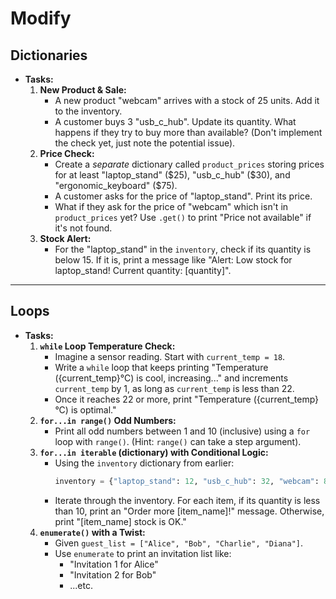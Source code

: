 # Modify

## Dictionaries

*   **Tasks:**
    1.  **New Product & Sale:**
        *   A new product "webcam" arrives with a stock of 25 units. Add it to the inventory.
        *   A customer buys 3 "usb_c_hub". Update its quantity. What happens if they try to buy more than available? (Don't implement the check yet, just note the potential issue).
    2.  **Price Check:**
        *   Create a *separate* dictionary called `product_prices` storing prices for at least "laptop_stand" ($25), "usb_c_hub" ($30), and "ergonomic_keyboard" ($75).
        *   A customer asks for the price of "laptop_stand". Print its price.
        *   What if they ask for the price of "webcam" which isn't in `product_prices` yet? Use `.get()` to print "Price not available" if it's not found.
    3.  **Stock Alert:**
        *   For the "laptop_stand" in the `inventory`, check if its quantity is below 15. If it is, print a message like "Alert: Low stock for laptop_stand! Current quantity: [quantity]".

---

## Loops

*   **Tasks:**
    1.  **`while` Loop Temperature Check:**
        *   Imagine a sensor reading. Start with `current_temp = 18`.
        *   Write a `while` loop that keeps printing "Temperature ({current_temp}°C) is cool, increasing..." and increments `current_temp` by 1, as long as `current_temp` is less than 22.
        *   Once it reaches 22 or more, print "Temperature ({current_temp}°C) is optimal."
    2.  **`for...in range()` Odd Numbers:**
        *   Print all odd numbers between 1 and 10 (inclusive) using a `for` loop with `range()`. (Hint: `range()` can take a step argument).
    3.  **`for...in iterable` (dictionary) with Conditional Logic:**
        *   Using the `inventory` dictionary from earlier:
            ```python
            inventory = {"laptop_stand": 12, "usb_c_hub": 32, "webcam": 8, "ergonomic_keyboard": 18}
            ```
        *   Iterate through the inventory. For each item, if its quantity is less than 10, print an "Order more [item_name]!" message. Otherwise, print "[item_name] stock is OK."
    4.  **`enumerate()` with a Twist:**
        *   Given `guest_list = ["Alice", "Bob", "Charlie", "Diana"]`.
        *   Use `enumerate` to print an invitation list like:
            *   "Invitation 1 for Alice"
            *   "Invitation 2 for Bob"
            *   ...etc.
